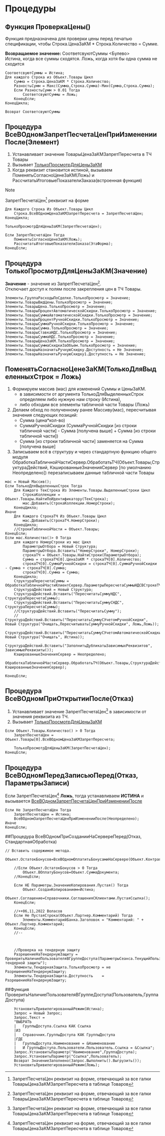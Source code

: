 # Процедуры

## Функция ПроверкаЦены()
Функция предназначена для проверки цены перед печатью спецификации, чтобы Строка.ЦенаЗаКМ * Строка.Количество = Сумме.

**Возвращаемое значение:** СоответсвуютСуммы <Булево>  
Истина, когда все суммы сходятся. Ложь, когда хотя бы одна сумма не сходится
```
СоответсвуютСуммы = Истина;
Для каждого Строка из Объект.Товары Цикл
    Сумма = Строка.ЦенаЗаКМ * Строка.Количество;
    РазностьСумм = Макс(Сумма,Строка.Сумма)-Мин(Сумма,Строка.Сумма);
    Если РазностьСумм > 0.01 Тогда
	    СоответсвуютСуммы = Ложь;		
    КонецЕсли;
КонецЦикла;	

Возврат СоответсвуютСуммы  
```

## Процедура ВсеВОдномЗапретПесчетаЦенПриИзмененииПосле(Элемент)
1. Устанавливает значение ТоварыЦенаЗаКМЗапретПересчета в ТЧ Товары
2. Вызывает [ТолькоПросмотрДляЦеныЗаКМ](#процедура-толькопросмотрдляценызакмзначение)
3. Когда реквизит становится истиной, вызываем ПоменятьСогласноЦенеЗаКМ(Ложь) и РассчитатьИтоговыеПоказателиЗаказа(встроенная функция)

> [!NOTE]
> ЗапретПесчетаЦен[^1] реквизит на форме


```
Для Каждого Строка Из Объект.Товары Цикл
	Строка.ВсеВОдномЦенаЗаКМЗапретПересчета = ЗапретПесчетаЦен;
КонецЦикла;	

ТолькоПросмотрДляЦеныЗаКМ(ЗапретПесчетаЦен);

Если ЗапретПесчетаЦен Тогда
	ПоменятьСогласноЦенеЗаКМ(Ложь); 
	РассчитатьИтоговыеПоказателиЗаказа(ЭтаФорма);
КонецЕсли;
```

## Процедура ТолькоПросмотрДляЦеныЗаКМ(Значение)
**Значение** - значение из ЗапретПесчетаЦен[^1].  
Отключает доступ к полям после закрепления цен в ТЧ Товары.

```
Элементы.ГруппаРасходыПоСделке.ТолькоПросмотр = Значение;	
Элементы.ТоварыВидЦены.ТолькоПросмотр = Значение;
Элементы.ТоварыЦена.ТолькоПросмотр = Значение;
Элементы.ТоварыПроцентАвтоматическойСкидки.ТолькоПросмотр = Значение;
Элементы.ТоварыСуммаАвтоматическойСкидки.ТолькоПросмотр = Значение;    
Элементы.ТоварыПроцентРучнойСкидки.ТолькоПросмотр = Значение;
Элементы.ТоварыСуммаРучнойСкидки.ТолькоПросмотр = Значение;
Элементы.ТоварыСумма.ТолькоПросмотр = Значение;
Элементы.ТоварыСтавкаНДС.ТолькоПросмотр = Значение;
Элементы.ТоварыСуммаНДС.ТолькоПросмотр = Значение;
Элементы.ТоварыЦенаЗаКМ.ТолькоПросмотр = Значение;       
Элементы.ТоварыСуммаСкидкиЗаОбъем.ТолькоПросмотр = Значение; 
Элементы.ТоварыНазначитьРучнуюСкидку.Доступность = Не Значение;
Элементы.ТоварыНазначитьРучнуюСкидку1.Доступность = Не Значение;
```


## ПоменятьСогласноЦенеЗаКМ(ТолькоДляВыделенныхСтрок = Ложь)
1. Формируем массив (мас) для изменений Суммы и ЦеныЗаКМ.
   - в зависимости от аргумента ТолькоДляВыделенныхСтрок определяем либо нужную нам строку (Истина),
   - либо обходим все элементы табличной части Товары (Ложь)
2. Делаем обход по полученному ранее Массиву(мас), пересчитывая значения следующих позиций:
   - Сумма (цена*кол-во)
   - СуммаРучнойСкидки (СуммаРучнойСкидки [из строки табличной части] - Сумма [получена выше] + Сумма [из строки табличной части])
   - Сумма [из строки табличной части] заменяется на Сумма [получена выше]
3. Записываем всё в структуру и через стандартную функцию общего модуля ОбработкаТабличнойЧастиСервер.ОбработатьТЧ(Объект.Товары,СтруктураДействий, КэшированныеЗначенияСервер [по умолчанию Неопределено]) перезаписываем данные табличной части Товары
```
мас = Новый Массив();
Если ТолькоДляВыделенныхСтрок Тогда
	Для Каждого ТекСтрока Из Элементы.Товары.ВыделенныеСтроки Цикл
		СтрокаКоллекции = Объект.Товары.НайтиПоИдентификатору(ТекСтрока);
		мас.Добавить(СтрокаКоллекции.НомерСтроки);
	КонецЦикла;
Иначе
	Для Каждого СтрокаТЧ Из Объект.Товары Цикл
		мас.Добавить(СтрокаТЧ.НомерСтроки);
	КонецЦикла;
	//СтрокиТабличнойЧасти = Объект.Товары;
КонецЕсли;
Если мас.Количество()> 0 Тогда
	для каждого НомерСтроки из мас Цикл 
		ПараметрыОтбора = Новый Структура;
		ПараметрыОтбора.Вставить("НомерСтроки", НомерСтроки);
		строкаТЧ = Объект.Товары.НайтиСтроки(ПараметрыОтбора);
		Сумма = строкаТЧ[0].ЦенаЗаКМ * строкаТЧ[0].Количество;
		строкаТЧ[0].СуммаРучнойСкидки = строкаТЧ[0].СуммаРучнойСкидки - Сумма + строкаТЧ[0].Сумма;
		строкаТЧ[0].Сумма = Сумма;
	КонецЦикла;
	СтруктураПересчетаСуммы = ОбработкаТабличнойЧастиКлиентСервер.ПараметрыПересчетаСуммыНДСВСтрокеТЧ(Объект);
	СтруктураДействий = Новый Структура;
	СтруктураДействий.Вставить("ПересчитатьСуммуНДС", СтруктураПересчетаСуммы);
	СтруктураДействий.Вставить("ПересчитатьСуммуСНДС", СтруктураПересчетаСуммы);
	//СтруктураДействий.Вставить("ПересчитатьСумму");
	//СтруктураДействий.Вставить("ПересчитатьСуммуСУчетомРучнойСкидки", Новый Структура("Очищать,ПересчитыватьСуммуРучнойСкидки", Ложь,Ложь));
	СтруктураДействий.Вставить("ПересчитатьСуммуСУчетомАвтоматическойСкидки", Новый Структура("Очищать", Истина));
	СтруктураДействий.Вставить("ЗаполнитьДубликатыЗависимыхРеквизитов", ЗависимыеРеквизиты());
	КэшированныеЗначенияСервер = Неопределено;
	ОбработкаТабличнойЧастиСервер.ОбработатьТЧ(Объект.Товары,СтруктураДействий, КэшированныеЗначенияСервер); 
	
КонецЕсли;
```


## Процедура ВсеВОдномПриОткрытииПосле(Отказ)
1. Устанавливает значение ЗапретПесчетаЦен[^1] в зависимости от значения реквизита из ТЧ.
2. Вызывает [ТолькоПросмотрДляЦеныЗаКМ](#процедура-толькопросмотрдляценызакмзначение)

```	
Если Объект.Товары.Количество() > 0 Тогда
	ЗапретПесчетаЦен = Объект.Товары[0].ВсеВОдномЦенаЗаКМЗапретПересчета;

	ТолькоПросмотрДляЦеныЗаКМ(ЗапретПесчетаЦен);	
КонецЕсли;
```



## Процедура ВсеВОдномПередЗаписьюПеред(Отказ, ПараметрыЗаписи)
Если ЗапретПесчетаЦен[^1] **Ложь**, тогда устанавливаем **ИСТИНА** и вызывается [ВсеВОдномЗапретПесчетаЦенПриИзмененииПосле](#процедура-всеводномзапретпесчетаценприизменениипослеэлемент)
```
Если Не ЗапретПесчетаЦен Тогда
	ЗапретПесчетаЦен = Истина;
	ВсеВОдномЗапретПесчетаЦенПриИзмененииПосле(Неопределено);
Иначе
КонецЕсли; 
```

[^1]:ЗапретПесчетаЦен реквизит на форме, отвечающий за все галки ТоварыЦенаЗаКМЗапретПересчета в таблице Товаров

##Процедура ВсеВОдномПриСозданииНаСервереПеред(Отказ, СтандартнаяОбработка)
```
// Вставить содержимое метода.
	Объект.ОстатокБонусов=ВсеВОдномОплатитьБонусамиНаСервере(Объект.Контрагент);
	
	//Если Объект.ОстатокБонусов > 0 Тогда
		Объект.ВОплатуБонусов=Объект.СуммаДокумента;
	//КонецЕсли;

	Если НЕ Параметры.ЗначениеКопирования.Пустая() Тогда
		Объект.СозданКопированием=Истина;   
		Объект.Соглашение=Справочники.СоглашенияСКлиентами.ПустаяСсылка();	
	КонецЕсли;
	
	//++06,11,2022 Воласов
    Если Не ПустаяСтрока(Объект.Партнер.Комментарий) Тогда 
		Элементы.КомментарийБанка.Заголовок = "Комментарий: " + Объект.Партнер.Комментарий;
	КонецЕсли;
	//--   
	
	
	
	//Проверка на тендерную защиту
	РазрешениеНаТендернуюЗащиту = ПроверитьНаличиеПользователяВГруппеДоступа(ПараметрыСеанса.ТекущийПользователь,"Установка тендерной защиты");
	Элементы.ТендернаяЗащита.ТолькоПросмотр = не РазрешениеНаТендернуюЗащиту;	                                                                         
	Элементы.ТендернаяЗащита.Доступность    = РазрешениеНаТендернуюЗащиту; 
```
##Функция ПроверитьНаличиеПользователяВГруппеДоступа(Пользователь,ГруппаДоступа)
```
	УстановитьПривилегированныйРежим(Истина);
	Запрос = Новый Запрос;
	Запрос.Текст = 	
	"ВЫБРАТЬ
	|	ГруппыДоступа.Ссылка КАК Ссылка
	|ИЗ
	|	Справочник.ГруппыДоступа КАК ГруппыДоступа
	|ГДЕ
	|	ГруппыДоступа.Наименование = &Наименование
	|	И ГруппыДоступа.Пользователи.Пользователь.Ссылка = &Ссылка";
	Запрос.УстановитьПараметр("Наименование",ГруппаДоступа); 
	Запрос.УстановитьПараметр("Ссылка",Пользователь);
	Возврат ЗначениеЗаполнено(Запрос.Выполнить().Выгрузить());
	УстановитьПривилегированныйРежим(Ложь);
```
